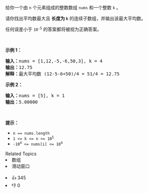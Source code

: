 <p>给你一个由 <code>n</code> 个元素组成的整数数组 <code>nums</code> 和一个整数 <code>k</code> 。</p>

<p>请你找出平均数最大且 <strong>长度为 <code>k</code></strong> 的连续子数组，并输出该最大平均数。</p>

<p>任何误差小于 <code>10<sup>-5</sup></code> 的答案都将被视为正确答案。</p>

<p>&nbsp;</p>

<p><strong>示例 1：</strong></p>

<pre>
<strong>输入：</strong>nums = [1,12,-5,-6,50,3], k = 4
<strong>输出：</strong>12.75
<strong>解释：</strong>最大平均数 (12-5-6+50)/4 = 51/4 = 12.75
</pre>

<p><strong>示例 2：</strong></p>

<pre>
<strong>输入：</strong>nums = [5], k = 1
<strong>输出：</strong>5.00000
</pre>

<p>&nbsp;</p>

<p><strong>提示：</strong></p>

<ul> 
 <li><code>n == nums.length</code></li> 
 <li><code>1 &lt;= k &lt;= n &lt;= 10<sup>5</sup></code></li> 
 <li><code>-10<sup>4</sup> &lt;= nums[i] &lt;= 10<sup>4</sup></code></li> 
</ul>

<div><div>Related Topics</div><div><li>数组</li><li>滑动窗口</li></div></div><br><div><li>👍 345</li><li>👎 0</li></div>